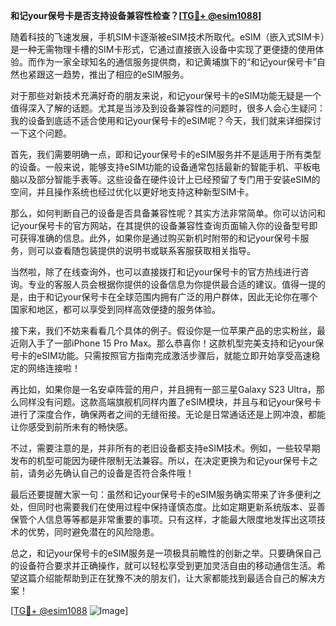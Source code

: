 **和记your保号卡是否支持设备兼容性检查？[[TG💪+ @esim1088](https://t.me/s/esim1088)]**

随着科技的飞速发展，手机SIM卡逐渐被eSIM技术所取代。eSIM（嵌入式SIM卡）是一种无需物理卡槽的SIM卡形式，它通过直接嵌入设备中实现了更便捷的使用体验。而作为一家全球知名的通信服务提供商，和记黄埔旗下的“和记your保号卡”自然也紧跟这一趋势，推出了相应的eSIM服务。

对于那些对新技术充满好奇的朋友来说，和记your保号卡的eSIM功能无疑是一个值得深入了解的话题。尤其是当涉及到设备兼容性的问题时，很多人会心生疑问：我的设备到底适不适合使用和记your保号卡的eSIM呢？今天，我们就来详细探讨一下这个问题。

首先，我们需要明确一点，即和记your保号卡的eSIM服务并不是适用于所有类型的设备。一般来说，能够支持eSIM功能的设备通常包括最新的智能手机、平板电脑以及部分智能手表等。这些设备在硬件设计上已经预留了专门用于安装eSIM的空间，并且操作系统也经过优化以更好地支持这种新型SIM卡。

那么，如何判断自己的设备是否具备兼容性呢？其实方法非常简单。你可以访问和记your保号卡的官方网站，在其提供的设备兼容性查询页面输入你的设备型号即可获得准确的信息。此外，如果你是通过购买新机时附带的和记your保号卡服务，则可以查看随包装提供的说明书或联系客服获取相关指导。

当然啦，除了在线查询外，也可以直接拨打和记your保号卡的官方热线进行咨询。专业的客服人员会根据你提供的设备信息为你提供最合适的建议。值得一提的是，由于和记your保号卡在全球范围内拥有广泛的用户群体，因此无论你在哪个国家和地区，都可以享受到同样高效便捷的服务体验。

接下来，我们不妨来看看几个具体的例子。假设你是一位苹果产品的忠实粉丝，最近刚入手了一部iPhone 15 Pro Max。那么恭喜你！这款机型完美支持和记your保号卡的eSIM功能。只需按照官方指南完成激活步骤后，就能立即开始享受高速稳定的网络连接啦！

再比如，如果你是一名安卓阵营的用户，并且拥有一部三星Galaxy S23 Ultra，那么同样没有问题。这款高端旗舰机同样内置了eSIM模块，并且与和记your保号卡进行了深度合作，确保两者之间的无缝衔接。无论是日常通话还是上网冲浪，都能让你感受到前所未有的畅快感。

不过，需要注意的是，并非所有的老旧设备都支持eSIM技术。例如，一些较早期发布的机型可能因为硬件限制无法兼容。所以，在决定更换为和记your保号卡之前，请务必先确认自己的设备是否符合条件哦！

最后还要提醒大家一句：虽然和记your保号卡的eSIM服务确实带来了许多便利之处，但同时也需要我们在使用过程中保持谨慎态度。比如定期更新系统版本、妥善保管个人信息等等都是非常重要的事项。只有这样，才能最大限度地发挥出这项技术的优势，同时避免潜在的风险隐患。

总之，和记your保号卡的eSIM服务是一项极具前瞻性的创新之举。只要确保自己的设备符合要求并正确操作，就可以轻松享受到更加灵活自由的移动通信生活。希望这篇介绍能帮助到正在犹豫不决的朋友们，让大家都能找到最适合自己的解决方案！

[[TG💪+ @esim1088](https://t.me/s/esim1088) ![Image](https://i.postimg.cc/4NQfJmqS/Snipaste-2025-05-13-00-14-12.png)]
